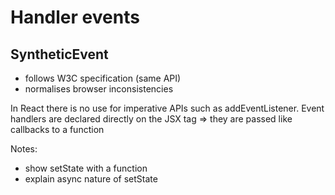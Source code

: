 # Handler events

## SyntheticEvent

- follows W3C specification (same API)
- normalises browser inconsistencies

In React there is no use for imperative APIs such as addEventListener.
Event handlers are declared directly on the JSX tag
=> they are passed like callbacks to a function

Notes:

- show setState with a function
- explain async nature of setState
